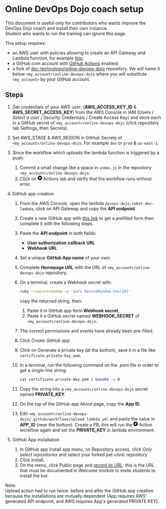 # Online DevOps Dojo coach setup

This document is useful only for contributors who wants improve the DevOps Dojo
coach and install their own instance.  
Student who wants to run the training can ignore this page.

This setup requires:

- an AWS user with policies allowing to create an API Gateway and Lambda
function, for example [this](./lambda-dojo-upload.json);  
- a GitHub.com account with [GitHub Actions](https://github.com/features/actions)
 enabled;  
- a fork of [dxc-technology/online-devops-dojo](https://github.com/dxc-technology/online-devops-dojo)
repository. We will name it below `<my_account>\online-devops-dojo` where you
will substitute `<my_account>` by your GitHub account.  

## Steps

1. Get credentials of your AWS user:  (**AWS_ACCESS_KEY_ID** &
**AWS_SECRET_ACCESS_KEY**) from the AWS Console in IAM (Users / *Select a user* / Security Credentials / Create Access Key) and store each in a
GitHub secret of `<my_account>/online-devops-dojo`
(click repository tab Settings, then Secrets).  
1. Set AWS_STAGE & AWS_REGION in GitHub Secrets of `<my_account>/online-devops-dojo`.
   For example `dev` or `prod` & `us-east-1`.
1. Since the workflow which uploads the lambda function is triggered by a push:  
    1. Commit a small change like a space in `index.js` in the repository `<my_account>/online-devops-dojo`.
    1. Click on <svg class="octicon octicon-play" viewBox="0 0 14 16"
    version="1.1" width="14" height="16" aria-hidden="true"><path fill-rule="evenodd" d="M14 8A7 7 0 1 1 0 8a7 7 0 0 1 14 0zm-8.223 3.482l4.599-3.066a.5.5 0 0 0 0-.832L5.777 4.518A.5.5 0 0 0 5 4.934v6.132a.5.5 0 0 0 .777.416z"></path></svg> Actions tab and verify that the workflow runs without error.
1. GitHub app creation
    1. From the AWS Console, open the lambda `devops-dojo-robot-dev-lambda`, click on API Gateway and copy the **API endpoint**.
    1. Create a new GitHub app with [this link](https://github.com/settings/apps/new?description=The%20Online%20DevOps%20Dojo%20coach%20is%20here%20to%20help%20you%20learn%20DevOps.%0A!%5BTeam%20chat%5D(https%3A%2F%2Fs3.amazonaws.com%2Fdevopsdojoassets%2Fteam-chat.jpg)&contents=write&issues=write&pull_requests=write&events[]=issues&events[]=issue_comment&events[]=pull_requests) to get a prefilled form then complete it with the following steps.
    1. Paste the **API endpoint** in both fields:
        - **User authorization callback URL**
        - **Webhook URL**
    1. Set a unique **GitHub App name** of your own.
    1. Complete **Homepage URL** with the URL of `<my_account>/online-devops-dojo` repository.
    1. On a terminal, create a Webhook secret with:

       ```sh
       ruby -rsecurerandom -e 'puts SecureRandom.hex(20)'
       ```

       copy the returned string, then:

        1. Paste it in GitHub app form **Webhook secret**,
        1. Paste it a GitHub secret named **WEBHOOK_SECRET** of
        `<my_account>/online-devops-dojo`.  
    1. The correct permissions and events have already been pre-filled.  
    1. Click *Create GitHub app*.
    1. Click on Generate a private key (at the bottom), save it in a file
    like `certificate.private-key.pem`.
    1. In a terminal, run the following command on the .pem file in order to get
    a single-line string:

       ```sh
       cat certificate.private-key.pem | base64 -w 0
       ```

    1. Copy the string into a `<my_account>/online-devops-dojo` secret named **PRIVATE_KEY**.
    1. On the top of the GitHub app About page, copy the **App ID**.
    1. Edit `<my_account>/online-devops-dojo/.github/workflows/upload_lambda.yml`
       and paste the value in **APP_ID** (near the bottom). Create a PR, this will
       run the <svg class="octicon octicon-play" viewBox="0 0 14 16"
    version="1.1" width="14" height="16" aria-hidden="true"><path fill-rule="evenodd" d="M14 8A7 7 0 1 1 0 8a7 7 0 0 1 14 0zm-8.223 3.482l4.599-3.066a.5.5 0 0 0 0-.832L5.777 4.518A.5.5 0 0 0 5 4.934v6.132a.5.5 0 0 0 .777.416z"></path></svg> Action
    workflow again and set the **PRIVATE_KEY** in lambda environment.

1. GitHub App installation  
   1. In GitHub app Install app menu, on Repository access, click *Only select
   repositories* and select your forked pet-clinic repository
   1. Click install.
   1. On the menu, click Public page and <ins>record its URL</ins>: this is the URL
   that must be documented in Welcome module to invite students to install the bot.

Note:  
Upload action had to run twice: before and after the GitHub app creation
because the installations are mutually dependent (App requires AWS' generated
API endpoint, and AWS requires App's generated PRIVATE KEY).
